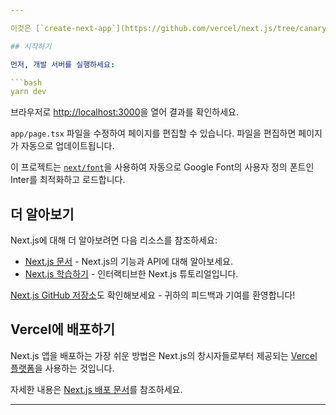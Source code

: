 ```yaml
---

이것은 [`create-next-app`](https://github.com/vercel/next.js/tree/canary/packages/create-next-app)으로 시작된 [Next.js](https://nextjs.org/) 프로젝트입니다.

## 시작하기

먼저, 개발 서버를 실행하세요:

```bash
yarn dev
```

브라우저로 [http://localhost:3000](http://localhost:3000)을 열어 결과를 확인하세요.

`app/page.tsx` 파일을 수정하여 페이지를 편집할 수 있습니다. 파일을 편집하면 페이지가 자동으로 업데이트됩니다.

이 프로젝트는 [`next/font`](https://nextjs.org/docs/basic-features/font-optimization)을 사용하여 자동으로 Google Font의 사용자 정의 폰트인 Inter를 최적화하고 로드합니다.

## 더 알아보기

Next.js에 대해 더 알아보려면 다음 리소스를 참조하세요:

- [Next.js 문서](https://nextjs.org/docs) - Next.js의 기능과 API에 대해 알아보세요.
- [Next.js 학습하기](https://nextjs.org/learn) - 인터랙티브한 Next.js 튜토리얼입니다.

[Next.js GitHub 저장소](https://github.com/vercel/next.js/)도 확인해보세요 - 귀하의 피드백과 기여를 환영합니다!

## Vercel에 배포하기

Next.js 앱을 배포하는 가장 쉬운 방법은 Next.js의 창시자들로부터 제공되는 [Vercel 플랫폼](https://vercel.com/new?utm_medium=default-template&filter=next.js&utm_source=create-next-app&utm_campaign=create-next-app-readme)을 사용하는 것입니다.

자세한 내용은 [Next.js 배포 문서](https://nextjs.org/docs/deployment)를 참조하세요.

---
```

